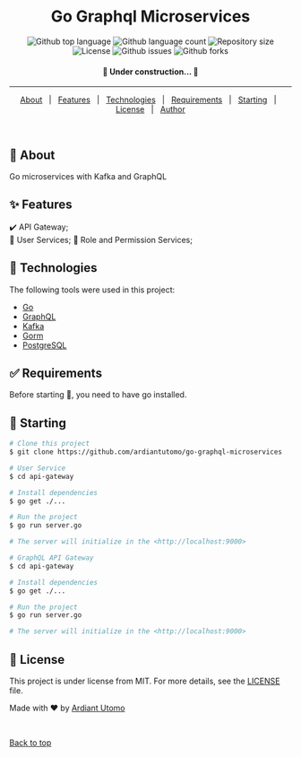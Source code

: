 <h1 align="center">Go Graphql Microservices</h1>

<p align="center">
  <img alt="Github top language" src="https://img.shields.io/github/languages/top/ardiantutomo/go-graphql-microservices?color=56BEB8">
  <img alt="Github language count" src="https://img.shields.io/github/languages/count/ardiantutomo/go-graphql-microservices?color=56BEB8">
 <img alt="Repository size" src="https://img.shields.io/github/repo-size/ardiantutomo/go-graphql-microservices?color=56BEB8">
 <img alt="License" src="https://img.shields.io/github/license/ardiantutomo/go-graphql-microservices?color=56BEB8"> 
<img alt="Github issues" src="https://img.shields.io/github/issues/ardiantutomo/go-graphql-microservices?color=56BEB8" /> 
<img alt="Github forks" src="https://img.shields.io/github/forks/ardiantutomo/go-graphql-microservices?color=56BEB8" /> 
  <!-- <img alt="Github stars" src="https://img.shields.io/github/stars/ardiantutomo/go-graphql-microservices?color=56BEB8" /> -->
</p>
<!-- Status -->
<h4 align="center">
	🚧   Under construction...  🚧
</h4> 
<hr> 
<p align="center">
  <a href="#dart-about">About</a> &#xa0; | &#xa0; 
  <a href="#sparkles-features">Features</a> &#xa0; | &#xa0;
  <a href="#rocket-technologies">Technologies</a> &#xa0; | &#xa0;
  <a href="#white_check_mark-requirements">Requirements</a> &#xa0; | &#xa0;
  <a href="#checkered_flag-starting">Starting</a> &#xa0; | &#xa0;
  <a href="#memo-license">License</a> &#xa0; | &#xa0;
  <a href="https://github.com/{{github}}" target="_blank">Author</a>
</p>

<br>

## :dart: About ##

Go microservices with Kafka and GraphQL

## :sparkles: Features ##

:heavy_check_mark: API Gateway;\
🚧 User Services;
🚧 Role and Permission Services;

## :rocket: Technologies ##

The following tools were used in this project:

- [Go](https://golang.org/)
- [GraphQL](https://graphql.org/)
- [Kafka](https://kafka.apache.org/)
- [Gorm](https://gorm.io/)
- [PostgreSQL](https://www.postgresql.org/)

## :white_check_mark: Requirements ##

Before starting :checkered_flag:, you need to have go installed.

## :checkered_flag: Starting ##

```bash
# Clone this project
$ git clone https://github.com/ardiantutomo/go-graphql-microservices
```

```bash
# User Service
$ cd api-gateway

# Install dependencies
$ go get ./...

# Run the project
$ go run server.go

# The server will initialize in the <http://localhost:9000>
```
```bash
# GraphQL API Gateway
$ cd api-gateway

# Install dependencies
$ go get ./...

# Run the project
$ go run server.go

# The server will initialize in the <http://localhost:9000>
```

## :memo: License ##

This project is under license from MIT. For more details, see the [LICENSE](LICENSE.md) file.


Made with :heart: by <a href="https://github.com/ardiantutomo" target="_blank">Ardiant Utomo</a>

&#xa0;

<a href="#top">Back to top</a>

